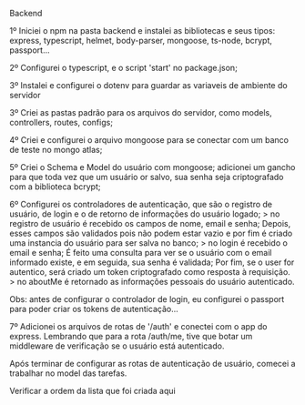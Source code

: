 Backend

1º Iniciei o npm na pasta backend e instalei as bibliotecas e seus tipos: express, typescript, helmet, body-parser, mongoose, ts-node, bcrypt, passport...

2º Configurei o typescript, e o script 'start' no package.json;

3º Instalei e configurei o dotenv para guardar as variaveis de ambiente do servidor

3º Criei as pastas padrão para os arquivos do servidor, como models, controllers, routes, configs;

4º Criei e configurei o arquivo mongoose para se conectar com um banco de teste no mongo atlas;

5º Criei o Schema e Model do usuário com mongoose; adicionei um gancho para que toda vez que um usuário or salvo, sua senha seja criptografado com a biblioteca bcrypt;

6º Configurei os controladores de autenticação, que são o registro de usuário, de login e o de retorno de informações do usuário logado;
    > no registro de usuário é recebido os campos de nome, email e senha; Depois, esses campos são validados pois não podem estar vazio e por fim é criado uma instancia do usuário para ser salva no banco;
    > no login é recebido o email e senha; É feito uma consulta para ver se o usuário com o email informado existe, e em seguida, sua senha é validada; Por fim, se o user for autentico, será criado um token criptografado como resposta à requisição.
    > no aboutMe é retornado as informações pessoais do usuário autenticado.


Obs: antes de configurar o controlador de login, eu configurei o passport para poder criar os tokens de autenticação...

7º Adicionei os arquivos de rotas de '/auth' e conectei com o app do express. Lembrando que para a rota /auth/me, tive que botar um middleware de verificação se o usuário está autenticado.


Após terminar de configurar as rotas de autenticação de usuário, comecei a trabalhar no model das tarefas.






Verificar a ordem da lista que foi criada aqui



